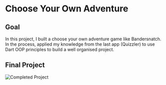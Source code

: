 # Choose Your Own Adventure

## Goal

In this project, I built a choose your own adventure game like Bandersnatch. In the process, applied my knowledge from the last app (Quizzler) to use Dart OOP principles to build a well organised project.

## Final Project

![Completed Project](https://github.com/londonappbrewery/Images/blob/master/Destini.gif)
